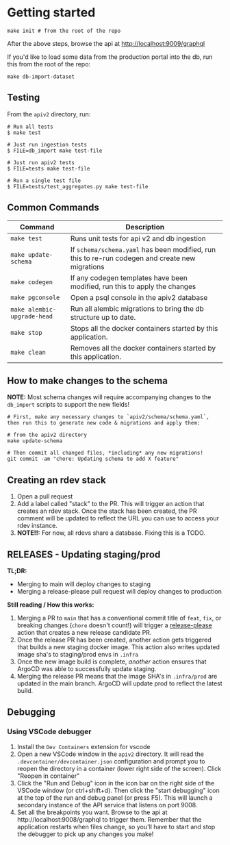 # Getting started

```
make init # from the root of the repo
```

After the above steps, browse the api at [http://localhost:9009/graphql](http://localhost:9009/graphql)

If you'd like to load some data from the production portal into the db, run this from the root of the repo:

```
make db-import-dataset
```

## Testing

From the `apiv2` directory, run:

```
# Run all tests
$ make test

# Just run ingestion tests
$ FILE=db_import make test-file

# Just run apiv2 tests
$ FILE=tests make test-file

# Run a single test file
$ FILE=tests/test_aggregates.py make test-file
```

## Common Commands

| Command                     | Description                                                                                     |
| --------------------------- | ----------------------------------------------------------------------------------------------- |
| `make test`                 | Runs unit tests for api v2 and db ingestion                                                     |
| `make update-schema`        | If `schema/schema.yaml` has been modified, run this to re-run codegen and create new migrations |
| `make codegen`              | If any codegen templates have been modified, run this to apply the changes                      |
| `make pgconsole`            | Open a psql console in the apiv2 database                                                       |
| `make alembic-upgrade-head` | Run all alembic migrations to bring the db structure up to date.                                |
| `make stop`                 | Stops all the docker containers started by this application.                                    |
| `make clean`                | Removes all the docker containers started by this application.                                  |

## How to make changes to the schema

**NOTE:** Most schema changes will require accompanying changes to the `db_import` scripts to support the new fields!

```
# First, make any necessary changes to `apiv2/schema/schema.yaml`, then run this to generate new code & migrations and apply them:

# from the apiv2 directory
make update-schema

# Then commit all changed files, *including* any new migrations!
git commit -am "chore: Updating schema to add X feature"

```

## Creating an rdev stack

1. Open a pull request
2. Add a label called "stack" to the PR. This will trigger an action that creates an rdev stack. Once the stack has been created, the PR comment will be updated to reflect the URL you can use to access your rdev instance.
3. **NOTE!!:** For now, all rdevs share a database. Fixing this is a TODO.

## RELEASES - Updating staging/prod

**TL;DR:**

- Merging to main will deploy changes to staging
- Merging a release-please pull request will deploy changes to production

**Still reading / How this works:**

1. Merging a PR to `main` that has a conventional commit title of `feat`, `fix`, or breaking changes (`chore` doesn't count!) will trigger a [release-please](https://github.com/googleapis/release-please/) action that creates a new release candidate PR.
2. Once the release PR has been created, another action gets triggered that builds a new staging docker image. This action also writes updated image sha's to staging/prod envs in `.infra`
3. Once the new image build is complete, _another_ action ensures that ArgoCD was able to successfully update staging.
4. Merging the release PR means that the image SHA's in `.infra/prod` are updated in the main branch. ArgoCD will update prod to reflect the latest build.

## Debugging

### Using VSCode debugger

1. Install the `Dev Containers` extension for vscode
2. Open a new VSCode window in the `apiv2` directory. It will read the `.devcontainer/devcontainer.json` configuration and prompt you to reopen the directory in a container (lower right side of the screen). Click "Reopen in container"
3. Click the "Run and Debug" icon in the icon bar on the right side of the VSCode window (or ctrl+shift+d). Then click the "start debugging" icon at the top of the run and debug panel (or press F5). This will launch a secondary instance of the API service that listens on port 9008.
4. Set all the breakpoints you want. Browse to the api at http://localhost:9008/graphql to trigger them. Remember that the application restarts when files change, so you'll have to start and stop the debugger to pick up any changes you make!
